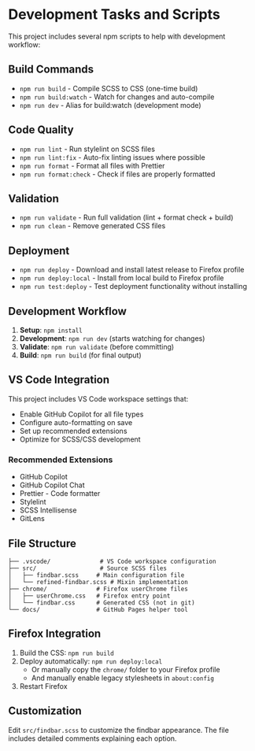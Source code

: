 # Development Tasks and Scripts

This project includes several npm scripts to help with development workflow:

## Build Commands

- `npm run build` - Compile SCSS to CSS (one-time build)
- `npm run build:watch` - Watch for changes and auto-compile
- `npm run dev` - Alias for build:watch (development mode)

## Code Quality

- `npm run lint` - Run stylelint on SCSS files
- `npm run lint:fix` - Auto-fix linting issues where possible
- `npm run format` - Format all files with Prettier
- `npm run format:check` - Check if files are properly formatted

## Validation

- `npm run validate` - Run full validation (lint + format check + build)
- `npm run clean` - Remove generated CSS files

## Deployment

- `npm run deploy` - Download and install latest release to Firefox profile
- `npm run deploy:local` - Install from local build to Firefox profile
- `npm run test:deploy` - Test deployment functionality without installing

## Development Workflow

1. **Setup**: `npm install`
2. **Development**: `npm run dev` (starts watching for changes)
3. **Validate**: `npm run validate` (before committing)
4. **Build**: `npm run build` (for final output)

## VS Code Integration

This project includes VS Code workspace settings that:

- Enable GitHub Copilot for all file types
- Configure auto-formatting on save
- Set up recommended extensions
- Optimize for SCSS/CSS development

### Recommended Extensions

- GitHub Copilot
- GitHub Copilot Chat
- Prettier - Code formatter
- Stylelint
- SCSS Intellisense
- GitLens

## File Structure

```
├── .vscode/              # VS Code workspace configuration
├── src/                  # Source SCSS files
│   ├── findbar.scss     # Main configuration file
│   └── refined-findbar.scss # Mixin implementation
├── chrome/              # Firefox userChrome files
│   ├── userChrome.css   # Firefox entry point
│   └── findbar.css      # Generated CSS (not in git)
└── docs/                # GitHub Pages helper tool
```

## Firefox Integration

1. Build the CSS: `npm run build`
2. Deploy automatically: `npm run deploy:local`
   - Or manually copy the `chrome/` folder to your Firefox profile
   - And manually enable legacy stylesheets in `about:config`
3. Restart Firefox

## Customization

Edit `src/findbar.scss` to customize the findbar appearance. The file includes
detailed comments explaining each option.
